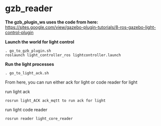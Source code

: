 # gzb_reader 


**The gzb_plugin_ws uses the code from here:** 
https://sites.google.com/view/gazebo-plugin-tutorials/8-ros-gazebo-light-control-plugin

**Launch the world for light control**

    . go_to_gzb_plugin.sh
    roslaunch light_controller_ros lightcontroller.launch

**Run the light processes**

    . go_to_light_ack.sh
From here, you can run either ack for light or code reader for light

run light ack 

    rosrun light_ACK ack_mqtt to run ack for light
run light code reader

    rosrun reader light_core_reader



